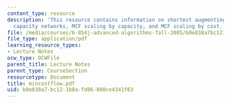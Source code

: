 ```yaml
---
content_type: resource
description: 'This resource contains information on shortest augmenting paths: unit
  capacity networks, MCF scaling by capacity, and MCF scaling by cost.'
file: /media/courses/6-854j-advanced-algorithms-fall-2005/b0e838a7bc121b8afd86080ce4341f63_mincostflow.pdf
file_type: application/pdf
learning_resource_types:
- Lecture Notes
ocw_type: OCWFile
parent_title: Lecture Notes
parent_type: CourseSection
resourcetype: Document
title: mincostflow.pdf
uid: b0e838a7-bc12-1b8a-fd86-080ce4341f63
---
```

